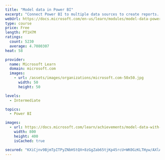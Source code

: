 ```yaml
---
title: "Model data in Power BI"
excerpt: "Connect Power BI to multiple data sources to create reports. Define the relationship between your data sources."
webUrl: https://docs.microsoft.com/en-us/learn/modules/model-data-power-bi/
type: course
price: Free
length: PT1H7M
ratings:
  count: 5230
  average: 4.7080307
heat: 58

provider:
  name: Microsoft Learn
  domain: microsoft.com
  images:
    - url: /assets/images/organizations/microsoft.com-50x50.jpg
      width: 50
      height: 50

levels:
  - Intermediate

topics:
  - Power BI

images:
  - url: https://docs.microsoft.com/learn/achievements/model-data-with-power-bi-desktop-social.png
    width: 800
    height: 400
    isCached: true

secured: "KXiCjnv9BjmTpITPyZNbHStQX+8zGgZab65tjKp45rcU+WK0GzKLTHyw/AXlAGxuMv+DdnehpiA2LJ5GGdMb/uGLwbZm/uUOAaWBGXvVQapaL1BZilxPNi7cY9VZhoPYKTEAbeW2zDE+AjP5AIb3PKNEKkvEYNvlquQTbT/dWg17Ro0ZDQgh2F91AGxMM8B8zhUM1YXignszkQduvXI1rBJ2QmOmge1YRtuythQD4ube23L5aNGLG60Nz7haZ+RtvCU+ZecM7T8S1RS9wXmGu1CBoe/9dq/dyy5Hx/PA1UWlEXwhpXKIWdDEtbgm7x2acN1aKFz7eF9R+OMpBjfOZoavIc+oCAqVrNqZxtB/hdRpUI3edZwv8Igmq2QGLEWD6LEaLG4a82FmtVgj08rGsiGwzdcxLCdG69r3vduSPnU=;rKqBIQ5C9OtAdgSYIDJ77g=="
---
```



